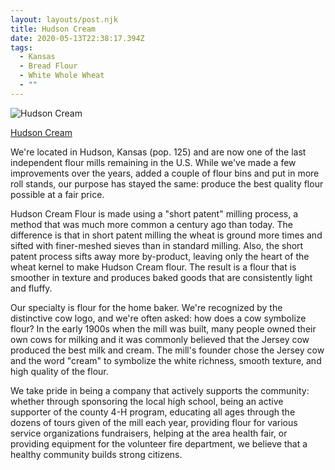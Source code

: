 ```yaml
---
layout: layouts/post.njk
title: Hudson Cream
date: 2020-05-13T22:38:17.394Z
tags:
  - Kansas
  - Bread Flour
  - White Whole Wheat
  - ""
---
```

![Hudson Cream](/images/hudson-cream.jpg)

[Hudson Cream](https://www.hudsoncream.com/)

We're located in Hudson, Kansas (pop. 125) and are now one of the last independent flour mills remaining in the U.S. While we've made a few improvements over the years, added a couple of flour bins and put in more roll stands, our purpose has stayed the same: produce the best quality flour possible at a fair price.

Hudson Cream Flour is made using a "short patent" milling process, a method that was much more common a century ago than today. The difference is that in short patent milling the wheat is ground more times and sifted with finer-meshed sieves than in standard milling. Also, the short patent process sifts away more by-product, leaving only the heart of the wheat kernel to make Hudson Cream flour. The result is a flour that is smoother in texture and produces baked goods that are consistently light and fluffy.

Our specialty is flour for the home baker. We're recognized by the distinctive cow logo, and we're often asked: how does a cow symbolize flour? In the early 1900s when the mill was built, many people owned their own cows for milking and it was commonly believed that the Jersey cow produced the best milk and cream. The mill's founder chose the Jersey cow and the word "cream" to symbolize the white richness, smooth texture, and high quality of the flour.

We take pride in being a company that actively supports the community: whether through sponsoring the local high school, being an active supporter of the county 4-H program, educating all ages through the dozens of tours given of the mill each year, providing flour for various service organizations fundraisers, helping at the area health fair, or providing equipment for the volunteer fire department, we believe that a healthy community builds strong citizens.